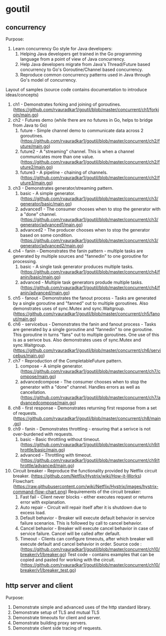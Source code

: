 # goutil

## concurrency
Purpose:
1. Learn concurrency Go style for Java developers:
	1. Helping Java developers get trained in the Go programming language from a point of view of Java concurrency.
	2. Help Java developers migrate from Java's Thread/Future based concurrency to Go's Goroutine/Channel based concurrency.
	3. Reproduce common concurrency patterns used in Java through Go's model of concurrency.

Layout of samples (source code contains documentation to introduce ideas/concepts)

1. ch1 - Demonstrates forking and joining of goroutines. (https://github.com/rvauradkar1/goutil/blob/master/concurrent/ch1/forkjoin/main.go)
2. ch2 - Futures demo (while there are no futures in Go, helps to bridge from Java to Go)
   1. future - Simple channel demo to communicate data across 2 goroutines. (https://github.com/rvauradkar1/goutil/blob/master/concurrent/ch2/future/main.go)
   2. future2 - A "streaming" channel. This is when a channel communicates more than one value.(https://github.com/rvauradkar1/goutil/blob/master/concurrent/ch2/future2/main.go) 
   3. future3 - A pipeline - chaining of channels. (https://github.com/rvauradkar1/goutil/blob/master/concurrent/ch2/future3/main.go)
3. ch3 - Demonstrates generator/streaming pattern.
   1. basic - A simple generator. (https://github.com/rvauradkar1/goutil/blob/master/concurrent/ch3/generator/basic/main.go)
   2. advanced1 - The consumer chooses when to stop the generator with a "done" channel. (https://github.com/rvauradkar1/goutil/blob/master/concurrent/ch3/generator/advanced1/main.go)
   3. advanced2 - The producer chooses when to stop the generator based on some condition. (https://github.com/rvauradkar1/goutil/blob/master/concurrent/ch3/generator/advanced2/main.go)
4. ch4 - fanin - Demonstrates the fanin pattern - multiple tasks are generated by multiple sources and "fannedin" to one goroutine for processing.
   1. basic - A single task generator produces multiple tasks. (https://github.com/rvauradkar1/goutil/blob/master/concurrent/ch4/fanin/basic/main.go)
   2. advanced - Multiple task generators produde multiple tasks. (https://github.com/rvauradkar1/goutil/blob/master/concurrent/ch4/fanin/advanced/main.go)
5. ch5 - fanout - Demonstrates the fanout process - Tasks are generated by a single goroutine and "fanned" out to multiple goroutines. Also demonstrates uses of sync.Mutex and sync.Waitgroup. (https://github.com/rvauradkar1/goutil/blob/master/concurrent/ch5/fanout/main.go)
6. ch6 - servicebus - Demonstrates the fanin and fanout process - Tasks are generated by a single goroutine and "fannedin" to one goroutine. This goroutine in turns "fans" out to multiple goroutines. One use of this is as a serivce bus. Also demonstrates uses of sync.Mutex and sync.Waitgroup. (https://github.com/rvauradkar1/goutil/blob/master/concurrent/ch6/servicebus/main.go)
7. ch7 - Reproduction of the CompletableFuture pattern.
   1. compose - A simple generator. (https://github.com/rvauradkar1/goutil/blob/master/concurrent/ch7/compose/main.go)
   2. advancedcompose - The consumer chooses when to stop the generator with a "done" channel. Handles errors as well as cancellation. (https://github.com/rvauradkar1/goutil/blob/master/concurrent/ch7/advancedcompose/main.go)
8. ch8 - first response - Demonstrates returning first response from a set of requests. (https://github.com/rvauradkar1/goutil/blob/master/concurrent/ch8/main.go)
9. ch9 - fanin - Demonstrates throttling - ensuring that a serivce is not over-burdened with requests.
   1. basic - Basic throttling without timeout. (https://github.com/rvauradkar1/goutil/blob/master/concurrent/ch9/throttle/basic/main.go)
   2. advanced - Throttling with timeout. (https://github.com/rvauradkar1/goutil/blob/master/concurrent/ch9/throttle/advanced/main.go)
10. Circuit breaker - Reproduce the functionality provided by Netflix circuit breaker. (https://github.com/Netflix/Hystrix/wiki/How-it-Works) Flowchart: (https://raw.githubusercontent.com/wiki/Netflix/Hystrix/images/hystrix-command-flow-chart.png)
    Requirements of the circuit breaker:
    1. Fast fail - Client never blocks - either executes request or returns error with explanation.
    2. Auto repair - Circuit will repair itself after it is shutdown due to excess load.
    3. Default behavior - Breaker will execute default behavior in service failure scenarios. This is followed by call to cancel behavior.
    4. Cancel behavior - Breaker will execute cancel behavior in case of service failure. Cancel will be called after default.
    5. Timeout - Clients can configure timeouts, after which breaker will execute default and cancel behavior in order.
    Source code : (https://github.com/rvauradkar1/goutil/blob/master/concurrent/ch10/breaker/v1/breaker.go)
    Test code - contains examples that can be copied and pasted for working with the circuit. (https://github.com/rvauradkar1/goutil/blob/master/concurrent/ch10/breaker/v1/breaker_test.go)
   


## http server and client
Purpose:
1. Demonstrate simple and advanced uses of the http standard library.
2. Demonstrate setup of TLS and mutual TLS
3. Demonstrate timeouts for client and server.
4. Demonstrate building proxy servers.
5. Demonstrate client side tracing of requests.

